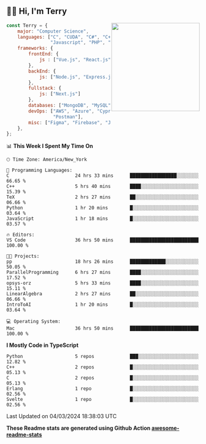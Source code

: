 <h2>👋🏻 Hi, I'm Terry</h2>

<img align='right' src="https://media.giphy.com/media/fkZukR450RQ1qnGaq9/giphy.gif" width="230">

```javascript
const Terry = {
    major: "Computer Science",
    languages: ["C", "CUDA", "C#", "C++", "Go", "Java",
                "Javascript", "PHP", "Python", "SQL", "Typescript"],
    frameworks: {
        frontEnd: {
            js : ["Vue.js", "React.js"],
        },
        backEnd: {
            js: ["Node.js", "Express.js"],
        },
        fullstack: {
            js: ["Next.js"]
        },
        databases: ["MongoDB", "MySQL", "PostgreSQL"],
        devOps: ["AWS", "Azure", "Cypress", "Docker🐳", "Git", "Playwright",
                 "Postman"],
        misc: ["Figma", "Firebase", "Jira", "LaTeX"]
    },
};
```
<!--START_SECTION:waka-->
📊 **This Week I Spent My Time On** 

```text
🕑︎ Time Zone: America/New_York

💬 Programming Languages: 
C                        24 hrs 33 mins      █████████████████░░░░░░░░   66.65 % 
C++                      5 hrs 40 mins       ████░░░░░░░░░░░░░░░░░░░░░   15.39 % 
TeX                      2 hrs 27 mins       ██░░░░░░░░░░░░░░░░░░░░░░░   06.66 % 
Python                   1 hr 20 mins        █░░░░░░░░░░░░░░░░░░░░░░░░   03.64 % 
JavaScript               1 hr 18 mins        █░░░░░░░░░░░░░░░░░░░░░░░░   03.57 % 

🔥 Editors: 
VS Code                  36 hrs 50 mins      █████████████████████████   100.00 % 

🐱‍💻 Projects: 
pp                       18 hrs 26 mins      █████████████░░░░░░░░░░░░   50.05 % 
ParallelProgramming      6 hrs 27 mins       ████░░░░░░░░░░░░░░░░░░░░░   17.52 % 
opsys-orz                5 hrs 33 mins       ████░░░░░░░░░░░░░░░░░░░░░   15.11 % 
LinearAlgebra            2 hrs 27 mins       ██░░░░░░░░░░░░░░░░░░░░░░░   06.66 % 
IntroToAI                1 hr 20 mins        █░░░░░░░░░░░░░░░░░░░░░░░░   03.64 % 

💻 Operating System: 
Mac                      36 hrs 50 mins      █████████████████████████   100.00 % 
```

**I Mostly Code in TypeScript** 

```text
Python                   5 repos             ███░░░░░░░░░░░░░░░░░░░░░░   12.82 % 
C++                      2 repos             █░░░░░░░░░░░░░░░░░░░░░░░░   05.13 % 
C                        2 repos             █░░░░░░░░░░░░░░░░░░░░░░░░   05.13 % 
Erlang                   1 repo              █░░░░░░░░░░░░░░░░░░░░░░░░   02.56 % 
Svelte                   1 repo              █░░░░░░░░░░░░░░░░░░░░░░░░   02.56 % 
```




 Last Updated on 04/03/2024 18:38:03 UTC
<!--END_SECTION:waka-->

**These Readme stats are generated using Github Action [awesome-readme-stats](https://github.com/anmol098/waka-readme-stats)**
